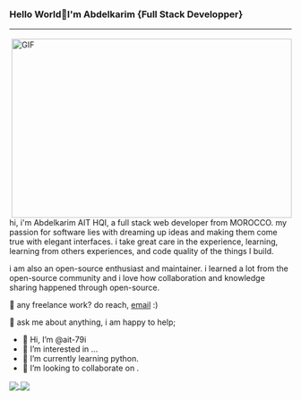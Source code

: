### Hello World👋I'm Abdelkarim {Full Stack Developper}<hr/>
<img align="right" alt="GIF" src="https://github.com/ait-79i/images/blob/main/code.gif" width="500" height="320" />


hi, i'm Abdelkarim AIT HQI, a full stack web developer from MOROCCO. my passion for software lies with dreaming up ideas and making them come true with elegant interfaces. i take great care in the experience, learning, learning from others experiences, and code quality of the things I build.

i am also an open-source enthusiast and maintainer. i learned a lot from the open-source community and i love how collaboration and knowledge sharing happened through open-source.

💼 any freelance work? do reach, <a href="abdelkarimaithqi@gmail.com">email</a> :)

💬 ask me about anything, i am happy to help;

- 👋 Hi, I’m @ait-79i
- 👀 I’m interested in ...
- 🌱 I’m currently learning python.
- 💞️ I’m looking to collaborate on .

<a href="https://github.com/anuraghazra/github-readme-stats">
  <img align="center" src="https://github-readme-stats.vercel.app/api/pin/?username=anuraghazra&repo=github-readme-stats" />
</a>
<a href="https://github.com/anuraghazra/convoychat">
  <img align="center" src="https://github-readme-stats.vercel.app/api/pin/?username=anuraghazra&repo=convoychat" />
<!---
ait-79i/ait-79i is a ✨ special ✨ repository because its `README.md` (this file) appears on your GitHub profile.
You can click the Preview link to take a look at your changes.
--->
